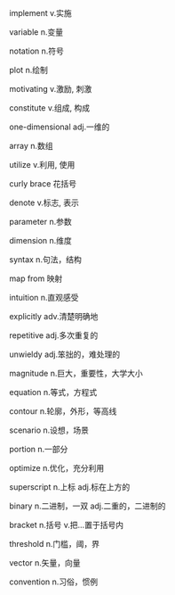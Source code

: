  implement	v.实施

variable	n.变量

notation	n.符号

plot	n.绘制

motivating	v.激励, 刺激

constitute	v.组成, 构成

one-dimensional	adj.一维的

array	n.数组

utilize	v.利用, 使用

curly brace	花括号

denote	v.标志, 表示

parameter	n.参数

dimension	n.维度

syntax	n.句法，结构

map from	映射

intuition	n.直观感受

explicitly	adv.清楚明确地

repetitive	adj.多次重复的

unwieldy	adj.笨拙的，难处理的

magnitude	n.巨大，重要性，大学大小

equation	n.等式，方程式

contour	n.轮廓，外形，等高线

scenario	n.设想，场景

portion	n.一部分

optimize	n.优化，充分利用

superscript	n.上标  adj.标在上方的

binary	n.二进制，一双  adj.二重的，二进制的

bracket	n.括号  v.把...置于括号内

threshold	n.门槛，阈，界

vector	n.矢量，向量

convention	n.习俗，惯例

